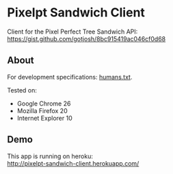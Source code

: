 # Pixelpt Sandwich Client

Client for the Pixel Perfect Tree Sandwich API:  
https://gist.github.com/gotjosh/8bc915419ac046cf0d68

## About

For development specifications: [humans.txt](https://github.com/jrobinsonc/pixelpt-sandwich-client/blob/master/humans.txt).

Tested on:
* Google Chrome 26
* Mozilla Firefox 20
* Internet Explorer 10

## Demo

This app is running on heroku:  
http://pixelpt-sandwich-client.herokuapp.com/